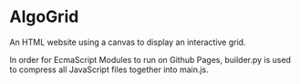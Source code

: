 # AlgoGrid
An HTML website using a canvas to display an interactive grid.

In order for EcmaScript Modules to run on Github Pages, builder.py is used to compress all JavaScript files together into main.js.

